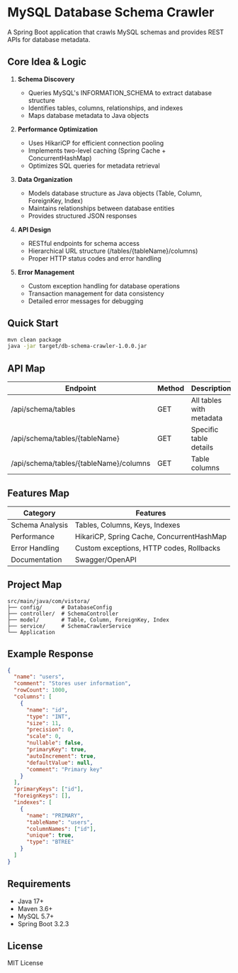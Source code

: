 # MySQL Database Schema Crawler

A Spring Boot application that crawls MySQL schemas and provides REST APIs for database metadata.

## Core Idea & Logic

1. **Schema Discovery**
   - Queries MySQL's INFORMATION_SCHEMA to extract database structure
   - Identifies tables, columns, relationships, and indexes
   - Maps database metadata to Java objects

2. **Performance Optimization**
   - Uses HikariCP for efficient connection pooling
   - Implements two-level caching (Spring Cache + ConcurrentHashMap)
   - Optimizes SQL queries for metadata retrieval

3. **Data Organization**
   - Models database structure as Java objects (Table, Column, ForeignKey, Index)
   - Maintains relationships between database entities
   - Provides structured JSON responses

4. **API Design**
   - RESTful endpoints for schema access
   - Hierarchical URL structure (/tables/{tableName}/columns)
   - Proper HTTP status codes and error handling

5. **Error Management**
   - Custom exception handling for database operations
   - Transaction management for data consistency
   - Detailed error messages for debugging

## Quick Start

```bash
mvn clean package
java -jar target/db-schema-crawler-1.0.0.jar
```

## API Map

| Endpoint | Method | Description |
|----------|--------|-------------|
| /api/schema/tables | GET | All tables with metadata |
| /api/schema/tables/{tableName} | GET | Specific table details |
| /api/schema/tables/{tableName}/columns | GET | Table columns |

## Features Map

| Category | Features |
|----------|----------|
| Schema Analysis | Tables, Columns, Keys, Indexes |
| Performance | HikariCP, Spring Cache, ConcurrentHashMap |
| Error Handling | Custom exceptions, HTTP codes, Rollbacks |
| Documentation | Swagger/OpenAPI |

## Project Map

```
src/main/java/com/vistora/
├── config/      # DatabaseConfig
├── controller/  # SchemaController
├── model/       # Table, Column, ForeignKey, Index
├── service/     # SchemaCrawlerService
└── Application
```

## Example Response

```json
{
  "name": "users",
  "comment": "Stores user information",
  "rowCount": 1000,
  "columns": [
    {
      "name": "id",
      "type": "INT",
      "size": 11,
      "precision": 0,
      "scale": 0,
      "nullable": false,
      "primaryKey": true,
      "autoIncrement": true,
      "defaultValue": null,
      "comment": "Primary key"
    }
  ],
  "primaryKeys": ["id"],
  "foreignKeys": [],
  "indexes": [
    {
      "name": "PRIMARY",
      "tableName": "users",
      "columnNames": ["id"],
      "unique": true,
      "type": "BTREE"
    }
  ]
}
```

## Requirements

- Java 17+
- Maven 3.6+
- MySQL 5.7+
- Spring Boot 3.2.3

## License

MIT License 